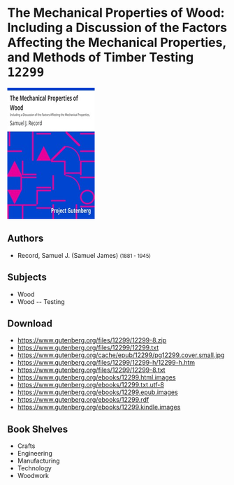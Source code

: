 # The Mechanical Properties of Wood: Including a Discussion of the Factors Affecting the Mechanical Properties, and Methods of Timber Testing <kbd>12299</kbd>

![](./cover.medium.jpg "")

## Authors


 - Record, Samuel J. (Samuel James) <small>(1881 - 1945)</small>

## Subjects


 - Wood
 - Wood -- Testing

## Download


 - https://www.gutenberg.org/files/12299/12299-8.zip
 - https://www.gutenberg.org/files/12299/12299.txt
 - https://www.gutenberg.org/cache/epub/12299/pg12299.cover.small.jpg
 - https://www.gutenberg.org/files/12299/12299-h/12299-h.htm
 - https://www.gutenberg.org/files/12299/12299-8.txt
 - https://www.gutenberg.org/ebooks/12299.html.images
 - https://www.gutenberg.org/ebooks/12299.txt.utf-8
 - https://www.gutenberg.org/ebooks/12299.epub.images
 - https://www.gutenberg.org/ebooks/12299.rdf
 - https://www.gutenberg.org/ebooks/12299.kindle.images

## Book Shelves


 - Crafts
 - Engineering
 - Manufacturing
 - Technology
 - Woodwork

